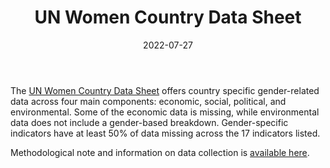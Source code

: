 ﻿---
title: "UN Women Country Data Sheet"
linkTitle: "UN Women Country Data Sheet"
contributor: ["Aizada Arystanbek"]
date: 2022-07-27
countries: ["Kazakhstan"]
category: ["INGO"]
tags: ["economics", "politics"]
date_start: [2019]
date_end: [2020]
data_type: ["qualitative", "quantitative"] 
language: ["English"]
updated: 2023-05-26
description: 
  Breakdown of gender-related data across four main components: economic, social, political, and environmental.
---

The [UN Women Country Data Sheet](https://data.unwomen.org/country/kazakhstan) offers country specific gender-related data across four main components: economic, social, political, and environmental. Some of the economic data is missing, while environmental data does not include a gender-based breakdown. Gender-specific indicators have at least 50% of data missing across the 17 indicators listed. 

Methodological note and information on data collection is [available here](https://data.unwomen.org/modules/custom/country_fact_sheet/pdf/MethodologicalNote.pdf).
